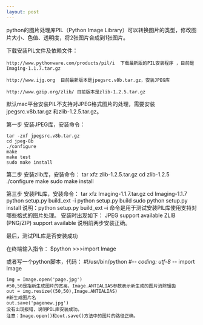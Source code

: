 ```yaml
---
layout: post
---
```


python的图片处理库PIL（Python Image Library）可以转换图片的类型，修改图片大小、色值、透明度，将2张图片合成到1张图片。

下载安装PIL文件及依赖文件：
    
    http://www.pythonware.com/products/pil/i  下载最新版的PIL安装程序 ，目前是Imaging-1.1.7.tar.gz
    
    http://www.ijg.org  目前最新版本是jpegsrc.v8b.tar.gz，安装JPEG库
    
    http://www.gzip.org/zlib/ 目前版本是zlib-1.2.5.tar.gz

默认mac平台安装PIL不支持对JPEG格式图片的处理，需要安装jpegsrc.v8b.tar.gz 和zlib-1.2.5.tar.gz。
  
第一步 安装JPEG库，安装命令：
    
    tar -zxf jpegsrc.v8b.tar.gz
    cd jpeg-8b
    ./configure
    make
    make test 
    sudo make install

第二步  安装zlib库，安装命令：
    tar xfz zlib-1.2.5.tar.gz
    cd zlib-1.2.5
    ./configure
    make
    sudo make install
    
第三步  安装PIL库，安装命令：
    tar xfz Imaging-1.1.7.tar.gz
    cd Imaging-1.1.7
    python setup.py build_ext -i
    python setup.py build 
    sudo  python setup.py install
    说明：python setup.py build_ext –i 命令是用于测试安装PIL库使用支持对哪些格式的图片处理。
    安装时出现如下：
        JPEG support available
        ZLIB (PNG/ZIP) support available
    说明前两步安装正确。

最后，测试PIL库是否安装成功

在终端输入指令：
    $python
    >>>import Image

或者写一个python脚本，代码：
    #!/usr/bin/python
    #-*- coding: utf-8 -*-
    import Image

    img = Image.open('page.jpg')
    #50,50是指新生成图片的宽高，Image.ANTIALIAS参数表示新生成的图片消除锯齿
    out = img.resize((50,50),Image.ANTIALIAS)
    #新生成图片名
    out.save('pagenew.jpg')
    没有出现报错，说明PIL库安装成功。
    注意：Image.open()和out.save()方法中的图片的路径正确。

